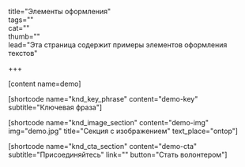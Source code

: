 title="Элементы оформления"  
tags=""  
cat=""  
thumb=""  
lead="Эта страница содержит примеры элементов оформления текстов"  

+++

[content name=demo]

[shortcode name="knd_key_phrase" content="demo-key" subtitle="Ключевая фраза"]

[shortcode name="knd_image_section" content="demo-img" img="demo.jpg" title="Секция с изображением" text_place="ontop"]

[shortcode name="knd_cta_section" content="demo-cta" subtitle="Присоединяйтесь" link="" button="Стать волонтером"]